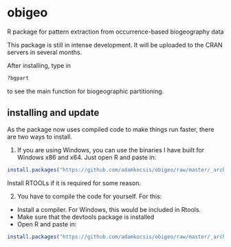 # obigeo
R package for pattern extraction from occurrence-based biogeography data

This package is still in intense development. It will be uploaded to the CRAN servers in several months.

After installing, type in
```r
?bgpart
```
to see the main function for biogeographic partitioning. 

## installing and update
As the package now uses compiled code to make things run faster, there are two ways to install.

1. If you are using Windows, you can use the binaries I have built for Windows x86 and x64. Just open R and paste in: 
```r
install.packages("https://github.com/adamkocsis/obigeo/raw/master/_archive/bin/Win_x64_x86/obigeo_0.2.2.zip/", repos=NULL, type="win.binary")
```

Install RTOOLs if it is required for some reason.

2. You have to compile the code for yourself. For this:
- Install a compiler. For Windows, this would be included in Rtools.
- Make sure that the devtools package is installed
- Open R and paste in: 
```r
install.packages("https://github.com/adamkocsis/obigeo/raw/master/_archive/source/obigeo_0.2.2.tar.gz", repos=NULL)
```

